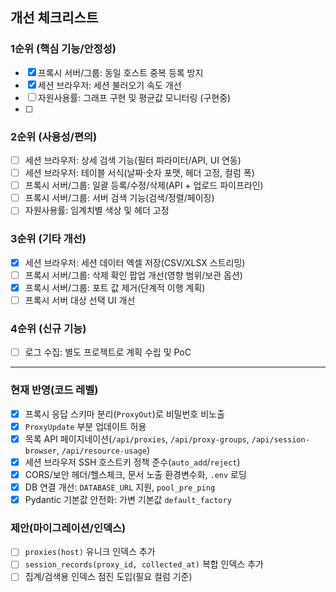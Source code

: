 ## 개선 체크리스트

### 1순위 (핵심 기능/안정성)
- [x] 프록시 서버/그룹: 동일 호스트 중복 등록 방지
- [x] 세션 브라우저: 세션 불러오기 속도 개선
- [ ] 자원사용률: 그래프 구현 및 평균값 모니터링 (구현중)
- [ ]

### 2순위 (사용성/편의)
- [ ] 세션 브라우저: 상세 검색 기능(필터 파라미터/API, UI 연동)
- [ ] 세션 브라우저: 테이블 서식(날짜·숫자 포맷, 헤더 고정, 컬럼 폭)
- [ ] 프록시 서버/그룹: 일괄 등록/수정/삭제(API + 업로드 파이프라인)
- [ ] 프록시 서버/그룹: 서버 검색 기능(검색/정렬/페이징)
- [ ] 자원사용률: 임계치별 색상 및 헤더 고정

### 3순위 (기타 개선)
- [x] 세션 브라우저: 세션 데이터 엑셀 저장(CSV/XLSX 스트리밍)
- [ ] 프록시 서버/그룹: 삭제 확인 팝업 개선(영향 범위/보관 옵션)
- [x] 프록시 서버/그룹: 포트 값 제거(단계적 이행 계획)
- [ ] 프록시 서버 대상 선택 UI 개선

### 4순위 (신규 기능)
- [ ] 로그 수집: 별도 프로젝트로 계획 수립 및 PoC

---

### 현재 반영(코드 레벨)
- [x] 프록시 응답 스키마 분리(`ProxyOut`)로 비밀번호 비노출
- [x] `ProxyUpdate` 부분 업데이트 허용
- [x] 목록 API 페이지네이션(`/api/proxies`, `/api/proxy-groups`, `/api/session-browser`, `/api/resource-usage`)
- [x] 세션 브라우저 SSH 호스트키 정책 준수(`auto_add`/`reject`)
- [x] CORS/보안 헤더/헬스체크, 문서 노출 환경변수화, `.env` 로딩
- [x] DB 연결 개선: `DATABASE_URL` 지원, `pool_pre_ping`
- [x] Pydantic 기본값 안전화: 가변 기본값 `default_factory`

### 제안(마이그레이션/인덱스)
- [ ] `proxies(host)` 유니크 인덱스 추가
- [ ] `session_records(proxy_id, collected_at)` 복합 인덱스 추가
- [ ] 집계/검색용 인덱스 점진 도입(필요 컬럼 기준)
